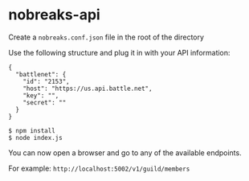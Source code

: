 # nobreaks-api

Create a `nobreaks.conf.json` file in the root of the directory

Use the following structure and plug it in with your API information:

```
{
  "battlenet": {
    "id": "2153",
    "host": "https://us.api.battle.net",
    "key": "",
    "secret": ""
  }
}
```

```
$ npm install
$ node index.js
```


You can now open a browser and go to any of the available endpoints.

For example: `http://localhost:5002/v1/guild/members`

